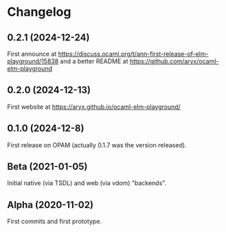 # Changelog

## 0.2.1 (2024-12-24)

First announce at https://discuss.ocaml.org/t/ann-first-release-of-elm-playground/15838
and a better README at https://github.com/aryx/ocaml-elm-playground

## 0.2.0 (2024-12-13)

First website at https://aryx.github.io/ocaml-elm-playground/

## 0.1.0 (2024-12-8)

First release on OPAM (actually 0.1.7 was the version released).

## Beta (2021-01-05)

Initial native (via TSDL) and web (via vdom) "backends".

## Alpha (2020-11-02)

First commits and first prototype.
